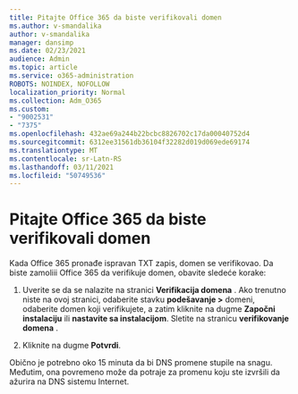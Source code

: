 ```yaml
---
title: Pitajte Office 365 da biste verifikovali domen
ms.author: v-smandalika
author: v-smandalika
manager: dansimp
ms.date: 02/23/2021
audience: Admin
ms.topic: article
ms.service: o365-administration
ROBOTS: NOINDEX, NOFOLLOW
localization_priority: Normal
ms.collection: Adm_O365
ms.custom:
- "9002531"
- "7375"
ms.openlocfilehash: 432ae69a244b22bcbc8826702c17da00040752d4
ms.sourcegitcommit: 6312ee31561db36104f32282d019d069ede69174
ms.translationtype: MT
ms.contentlocale: sr-Latn-RS
ms.lasthandoff: 03/11/2021
ms.locfileid: "50749536"
---
```

# <a name="ask-office-365-to-verify-your-domain"></a>Pitajte Office 365 da biste verifikovali domen

Kada Office 365 pronađe ispravan TXT zapis, domen se verifikovao. Da biste zamoliii Office 365 da verifikuje domen, obavite sledeće korake:

1. Uverite se da se nalazite na stranici **Verifikacija domena** . Ako trenutno niste na ovoj stranici, odaberite stavku **podešavanje >** domeni, odaberite domen koji verifikujete, a zatim kliknite na dugme **Započni instalaciju** ili **nastavite sa instalacijom**. Sletite na stranicu **verifikovanje domena** .

2. Kliknite na dugme **Potvrdi**.

Obično je potrebno oko 15 minuta da bi DNS promene stupile na snagu. Međutim, ona povremeno može da potraje za promenu koju ste izvršili da ažurira na DNS sistemu Internet.

